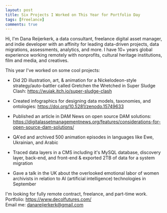 ```yaml
---
layout: post
title: Six Projects I Worked on This Year for Portfolio Day 
tags: [Freelance]
comments: true
---
```


Hi, I'm Dana Reijerkerk, a data consultant, freelance digital asset manager, and indie developer with an affinity for leading data-driven projects, data migrations, assessments, analytics, and more. I have 10+ years global experience working remotely with nonprofits, cultural heritage institutions, film and media, and creatives. 

This year I've worked on some cool projects: 

- Did 2D illustration, art, & animation for a Nickelodeon-style strategy/auto-battler called Gretchen the Wretched in Super Sludge Clash: https://wujak.itch.io/super-sludge-clash 

- Created infographics for designing data models, taxonomies, and ontologies: https://doi.org/10.5281/zenodo.15749633

- Published an article in DAM News on open source DAM solutions: https://digitalassetmanagementnews.org/features/considerations-for-open-source-dam-solutions/

- QA'ed and archived 500 animation episodes in languages like Ewe, Ukrainian, and Arabic

- Traced data layers in a CMS including it's MySQL database, discovery layer, back-end, and front-end & exported 2TB of data for a system migration

- Gave a talk in the UK about the overlooked emotional labor of women archivists in relation to AI (artificial intelligence) technologies in September

I'm looking for fully remote contract, freelance, and part-time work. \
Portfolio: https://www.decolfutures.com/ \
Email me: danareijerkerk@gmail.com
